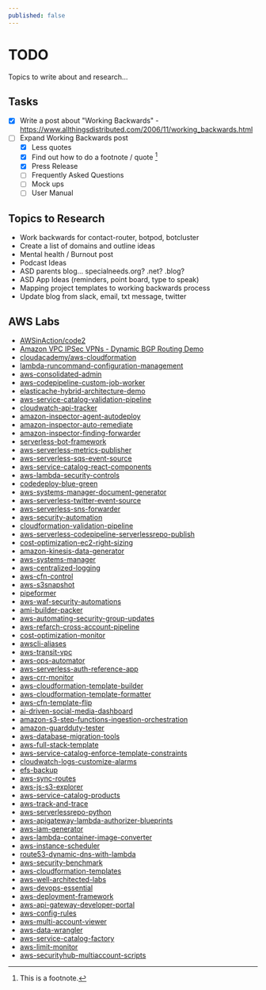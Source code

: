 ```yaml
---
published: false
---
```


# TODO
Topics to write about and research...

## Tasks
- [x] Write a post about "Working Backwards" - https://www.allthingsdistributed.com/2006/11/working_backwards.html
- [ ] Expand Working Backwards post
    - [x] Less quotes
    - [x] Find out how to do a footnote / quote [^1]
    - [x] Press Release
    - [ ] Frequently Asked Questions
    - [ ] Mock ups
    - [ ] User Manual

[^1]: This is a footnote.

## Topics to Research
* Work backwards for contact-router, botpod, botcluster
* Create a list of domains and outline ideas
* Mental health / Burnout post
* Podcast Ideas
* ASD parents blog... specialneeds.org? .net? .blog?
* ASD App Ideas (reminders, point board, type to speak)
* Mapping project templates to working backwards process
* Update blog from slack, email, txt message, twitter

## AWS Labs
* [AWSinAction/code2](https://github.com/AWSinAction/code2)
* [Amazon VPC IPSec VPNs - Dynamic BGP Routing Demo](https://cloudacademy.com/course/amazon-vpc-ipsec-vpns-understanding-building-and-configuring/amazon-vpc-ipsec-vpns-dynamic-bgp-routing-demo/?context_resource=lp&context_id=377)
* [cloudacademy/aws-cloudformation](https://github.com/cloudacademy/aws-cloudformation)
* [lambda-runcommand-configuration-management](https://github.com/awslabs/lambda-runcommand-configuration-management)
* [aws-consolidated-admin](https://github.com/awslabs/aws-consolidated-admin)
* [aws-codepipeline-custom-job-worker](https://github.com/awslabs/aws-codepipeline-custom-job-worker)
* [elasticache-hybrid-architecture-demo](https://github.com/awslabs/elasticache-hybrid-architecture-demo)
* [aws-service-catalog-validation-pipeline](https://github.com/awslabs/aws-service-catalog-validation-pipeline)
* [cloudwatch-api-tracker](https://github.com/awslabs/cloudwatch-api-tracker)
* [amazon-inspector-agent-autodeploy](https://github.com/awslabs/amazon-inspector-agent-autodeploy)
* [amazon-inspector-auto-remediate](https://github.com/awslabs/amazon-inspector-auto-remediate)
* [amazon-inspector-finding-forwarder](https://github.com/awslabs/amazon-inspector-finding-forwarder)
* [serverless-bot-framework](https://github.com/awslabs/serverless-bot-framework)
* [aws-serverless-metrics-publisher](https://github.com/awslabs/aws-serverless-metrics-publisher)
* [aws-serverless-sqs-event-source](https://github.com/awslabs/aws-serverless-sqs-event-source)
* [aws-service-catalog-react-components](https://github.com/awslabs/aws-service-catalog-react-components)
* [aws-lambda-security-controls](https://github.com/awslabs/aws-lambda-security-controls)
* [codedeploy-blue-green](https://github.com/awslabs/codedeploy-blue-green)
* [aws-systems-manager-document-generator](https://github.com/awslabs/aws-systems-manager-document-generator)
* [aws-serverless-twitter-event-source](https://github.com/awslabs/aws-serverless-twitter-event-source)
* [aws-serverless-sns-forwarder](https://github.com/awslabs/aws-serverless-sns-forwarder)
* [aws-security-automation](https://github.com/awslabs/aws-security-automation)
* [cloudformation-validation-pipeline](https://github.com/awslabs/cloudformation-validation-pipeline)
* [aws-serverless-codepipeline-serverlessrepo-publish](https://github.com/awslabs/aws-serverless-codepipeline-serverlessrepo-publish)
* [cost-optimization-ec2-right-sizing](https://github.com/awslabs/cost-optimization-ec2-right-sizing)
* [amazon-kinesis-data-generator](https://github.com/awslabs/amazon-kinesis-data-generator)
* [aws-systems-manager](https://github.com/awslabs/aws-systems-manager)
* [aws-centralized-logging](https://github.com/awslabs/aws-centralized-logging)
* [aws-cfn-control](https://github.com/awslabs/aws-cfn-control)
* [aws-s3snapshot](https://github.com/awslabs/aws-s3snapshot)
* [pipeformer](https://github.com/awslabs/pipeformer)
* [aws-waf-security-automations](https://github.com/awslabs/aws-waf-security-automations)
* [ami-builder-packer](https://github.com/awslabs/ami-builder-packer)
* [aws-automating-security-group-updates](https://github.com/awslabs/aws-automating-security-group-updates)
* [aws-refarch-cross-account-pipeline](https://github.com/awslabs/aws-refarch-cross-account-pipeline)
* [cost-optimization-monitor](https://github.com/awslabs/cost-optimization-monitor)
* [awscli-aliases](https://github.com/awslabs/awscli-aliases)
* [aws-transit-vpc](https://github.com/awslabs/aws-transit-vpc)
* [aws-ops-automator](https://github.com/awslabs/aws-ops-automator)
* [aws-serverless-auth-reference-app](https://github.com/awslabs/aws-serverless-auth-reference-app)
* [aws-crr-monitor](https://github.com/awslabs/aws-crr-monitor)
* [aws-cloudformation-template-builder](https://github.com/awslabs/aws-cloudformation-template-builder)
* [aws-cloudformation-template-formatter](https://github.com/awslabs/aws-cloudformation-template-formatter)
* [aws-cfn-template-flip](https://github.com/awslabs/aws-cfn-template-flip)
* [ai-driven-social-media-dashboard](https://github.com/awslabs/ai-driven-social-media-dashboard)
* [amazon-s3-step-functions-ingestion-orchestration](https://github.com/awslabs/amazon-s3-step-functions-ingestion-orchestration)
* [amazon-guardduty-tester](https://github.com/awslabs/amazon-guardduty-tester)
* [aws-database-migration-tools](https://github.com/awslabs/aws-database-migration-tools)
* [aws-full-stack-template](https://github.com/awslabs/aws-full-stack-template)
* [aws-service-catalog-enforce-template-constraints](https://github.com/awslabs/aws-service-catalog-enforce-template-constraints)
* [cloudwatch-logs-customize-alarms](https://github.com/awslabs/cloudwatch-logs-customize-alarms)
* [efs-backup](https://github.com/awslabs/efs-backup)
* [aws-sync-routes](https://github.com/awslabs/aws-sync-routes)
* [aws-js-s3-explorer](https://github.com/awslabs/aws-js-s3-explorer)
* [aws-service-catalog-products](https://github.com/awslabs/aws-service-catalog-products)
* [aws-track-and-trace](https://github.com/awslabs/aws-track-and-trace)
* [aws-serverlessrepo-python](https://github.com/awslabs/aws-serverlessrepo-python)
* [aws-apigateway-lambda-authorizer-blueprints](https://github.com/awslabs/aws-apigateway-lambda-authorizer-blueprints)
* [aws-iam-generator](https://github.com/awslabs/aws-iam-generator)
* [aws-lambda-container-image-converter](https://github.com/awslabs/aws-lambda-container-image-converter)
* [aws-instance-scheduler](https://github.com/awslabs/aws-instance-scheduler)
* [route53-dynamic-dns-with-lambda](https://github.com/awslabs/route53-dynamic-dns-with-lambda)
* [aws-security-benchmark](https://github.com/awslabs/aws-security-benchmark)
* [aws-cloudformation-templates](https://github.com/awslabs/aws-cloudformation-templates)
* [aws-well-architected-labs](https://github.com/awslabs/aws-well-architected-labs)
* [aws-devops-essential](https://github.com/awslabs/aws-devops-essential)
* [aws-deployment-framework](https://github.com/awslabs/aws-deployment-framework)
* [aws-api-gateway-developer-portal](https://github.com/awslabs/aws-api-gateway-developer-portal)
* [aws-config-rules](https://github.com/awslabs/aws-config-rules)
* [aws-multi-account-viewer](https://github.com/awslabs/aws-multi-account-viewer)
* [aws-data-wrangler](https://github.com/awslabs/aws-data-wrangler)
* [aws-service-catalog-factory](https://github.com/awslabs/aws-service-catalog-factory)
* [aws-limit-monitor](https://github.com/awslabs/aws-limit-monitor)
* [aws-securityhub-multiaccount-scripts](https://github.com/awslabs/aws-securityhub-multiaccount-scripts)

